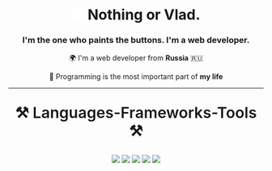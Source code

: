 <h1 align="center">
    <img src="assets/staycharlie-charlie2.gif">
    Nothing or Vlad. 
</h1>

<h3 align="center">I'm the one who paints the buttons. I'm a web developer.</h3>

<div align="center">

🌍 I'm a web developer from **Russia** 🇷🇺

💓 Programming is the most important part of **my life**

</div>

<hr/>

<div align="center">
    <p align="center" style="font-size: 30px; font-weight: 600">⚒️ Languages-Frameworks-Tools ⚒️</p>
    <img src="https://cdn.jsdelivr.net/gh/devicons/devicon/icons/javascript/javascript-plain.svg" width="30px"/>
    <img src="https://cdn.jsdelivr.net/gh/devicons/devicon/icons/typescript/typescript-plain.svg" width="30px"/>
    <img src="https://cdn.jsdelivr.net/gh/devicons/devicon/icons/html5/html5-plain.svg" width="30px"/>
    <img src="https://cdn.jsdelivr.net/gh/devicons/devicon/icons/css3/css3-plain.svg" width="30px"/>
    <img src="https://cdn.jsdelivr.net/gh/devicons/devicon/icons/tailwindcss/tailwindcss-plain.svg" width="30px"/>
    </div>

<br/>